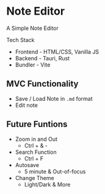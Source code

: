 # Note Editor
A Simple Note Editor

Tech Stack
- Frontend - HTML/CSS, Vanilla JS
- Backend - Tauri, Rust
- Bundler - Vite

MVC Functionality
---
- Save / Load Note in `.md` format
- Edit note

Future Funtions
---
- Zoom in and Out
  - Ctrl + & - 
- Search Function
  - Ctrl + F
- Autosave
  - 5 minute & Out-of-focus
- Change Theme
  - Light/Dark & More